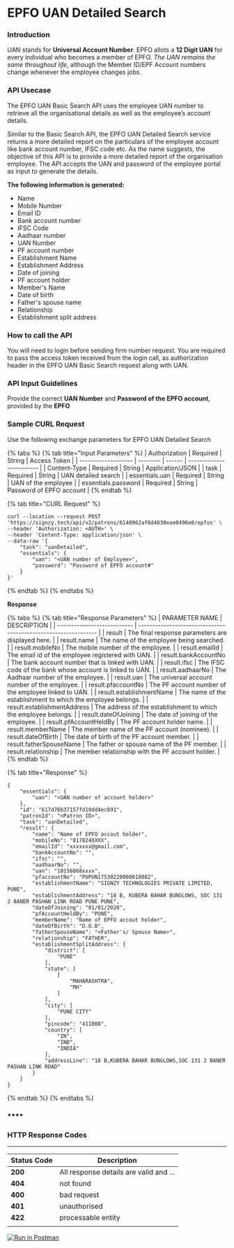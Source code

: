 # EPFO UAN Detailed Search

### &#xD;Introduction

UAN stands for **Universal Account Number**. EPFO allots a **12 Digit UAN** for every individual who becomes a member of EPFO. _The UAN remains the same throughout life_, although the Member ID/EPF Account numbers change whenever the employee changes jobs.&#x20;

### API Usecase

The EPFO UAN Basic Search API uses the employee UAN number to retrieve all the organisational details as well as the employee’s account details.

Similar to the Basic Search API, the EPFO UAN Detailed Search service returns a more detailed report on the particulars of the employee account like bank account number, IFSC code etc. As the name suggests, the objective of this API is to provide a more detailed report of the organisation employee. The API accepts the UAN and password of the employee portal as input to generate the details.

**The following information is generated:**

* Name&#x20;
* Mobile Number
* Email ID
* Bank account number
* IFSC Code
* Aadhaar number
* UAN Number
* PF account number
* Establishment Name
* Establishment Address
* Date of joining
* PF account holder
* Member's Name
* Date of birth
* Father's spouse name
* Relationship
* Establishment split address



### How to call the API

You will need to login before sending firm number request. You are required to pass the access token received from the login call, as authorization header in the EPFO UAN Basic Search request along with UAN.



### API Input Guidelines

Provide the correct **UAN Number** and **Password of the EPFO account**, provided by the **EPFO**



### Sample CURL Request

Use the following exchange parameters for EPFO UAN Detailed Search

{% tabs %}
{% tab title="Input Parameters" %}
| Authorization       | Required | String | Access Token             |
| ------------------- | -------- | ------ | ------------------------ |
| Content-Type        | Required | String | Application/JSON         |
| task                | Required | String | UAN detailed search      |
| essentials.uan      | Required | String | UAN of the employee      |
| essentials.password | Required | String | Password of EPFO account |
{% endtab %}

{% tab title="CURL Request" %}
```
curl --location --request POST 'https://signzy.tech/api/v2/patrons/6140962af6d4030eae0496e0/epfos' \
--header 'Authorization: <AUTH>' \
--header 'Content-Type: application/json' \
--data-raw '{
    "task": "uanDetailed",
    "essentials": {
        "uan": "<UAN number of Employee>",
        "password": "Password of EPFO account#"
    }
}'
```
{% endtab %}
{% endtabs %}

**Response**

{% tabs %}
{% tab title="Response Parameters" %}
| PARAMETER NAME              | DESCRIPTION                                                     |
| --------------------------- | --------------------------------------------------------------- |
| result                      | The final response parameters are displayed here.               |
| result.name                 | The name of the employee being searched.                        |
| result.mobileNo             | The mobile number of the employee.                              |
| result.emailId              | The email id of the employee registered with UAN.               |
| result.bankAccountNo        | The bank account number that is linked with UAN.                |
| result.ifsc                 | The IFSC code of the bank whose account is linked to UAN.       |
| result.aadhaarNo            | The Aadhaar number of the employee.                             |
| result.uan                  | The universal account number of the employee.                   |
| result.pfaccountNo          | The PF account number of the employee linked to UAN.            |
| result.establishmentName    | The name of the establishment to which the employee belongs.    |
| result.establishmentAddress | The address of the establishment to which the employee belongs. |
| result.dateOfJoining        | The date of joining of the  employee.                           |
| result.pfAccountHeldBy      | The PF account holder name.                                     |
| result.memberName           | The member name of the PF account (nominee).                    |
| result.dateOfBirth          | The date of birth of the PF account member.                     |
| result.fatherSpouseName     | The father or spouse name of the PF member.                     |
| result.relationship         | The member relationship with the PF account holder.             |
{% endtab %}

{% tab title="Response" %}
```
{
    "essentials": {
        "uan": "<UAN number of account holder>"
    },
    "id": "617d76b37157fd10dd4ec891",
    "patronId": "<Patron ID>",
    "task": "uanDetailed",
    "result": {
        "name": "Name of EPFO accout holder",
        "mobileNo": "817824XXXX",
        "emailId": "xxxxxxx@gmail.com",
        "bankAccountNo": "",
        "ifsc": "",
        "aadhaarNo": "",
        "uan": "10156068xxxx",
        "pfaccountNo": "PUPUN17530220000010082",
        "establishmentName": "SIGNZY TECHNOLOGIES PRIVATE LIMITED, PUNE",
        "establishmentAddress": "18 B, KUBERA BAHAR BUNGLOWS, SOC 131 2 BANER PASHAN LINK ROAD PUNE PUNE",
        "dateOfJoining": "01/01/2020",
        "pfAccountHeldBy": "PUNE",
        "memberName": "Name of EPFO accout holder",
        "dateOfBirth": "D.O.B",
        "fatherSpouseName": "<Father's/ Spouse Name>",
        "relationship": "FATHER",
        "establishmentSplitAddress": {
            "district": [
                "PUNE"
            ],
            "state": [
                [
                    "MAHARASHTRA",
                    "MH"
                ]
            ],
            "city": [
                "PUNE CITY"
            ],
            "pincode": "411008",
            "country": [
                "IN",
                "IND",
                "INDIA"
            ],
            "addressLine": "18 B,KUBERA BAHAR BUNGLOWS,SOC 131 2 BANER PASHAN LINK ROAD"
        }
    }
}
```
{% endtab %}
{% endtabs %}

### ****

### **HTTP Response Codes**

****

| Status Code | Description                            |
| ----------- | -------------------------------------- |
| **200**     | All response details are valid and ... |
| **404**     | not found                              |
| **400**     | bad request                            |
| **401**     | unauthorised                           |
| **422**     | processable entity                     |
|             |                                        |







&#x20;[![Run in Postman](https://run.pstmn.io/button.svg)](https://www.getpostman.com/collections/03468e2f8eed4d0d8ea1)
